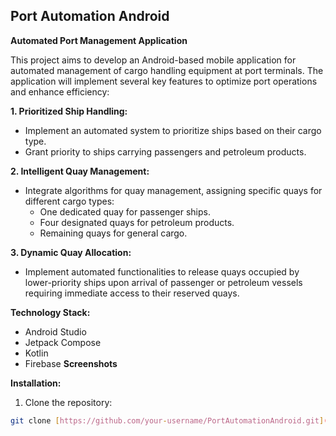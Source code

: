 ## Port Automation Android

**Automated Port Management Application**

This project aims to develop an Android-based mobile application for automated management of cargo handling equipment at port terminals. The application will implement several key features to optimize port operations and enhance efficiency:

**1. Prioritized Ship Handling:**

- Implement an automated system to prioritize ships based on their cargo type.
- Grant priority to ships carrying passengers and petroleum products.

**2. Intelligent Quay Management:**

- Integrate algorithms for quay management, assigning specific quays for different cargo types:
    - One dedicated quay for passenger ships.
    - Four designated quays for petroleum products.
    - Remaining quays for general cargo.

**3. Dynamic Quay Allocation:**

- Implement automated functionalities to release quays occupied by lower-priority ships upon arrival of passenger or petroleum vessels requiring immediate access to their reserved quays.

**Technology Stack:**

- Android Studio
- Jetpack Compose 
- Kotlin
- Firebase 
**Screenshots**


**Installation:**

1. Clone the repository:

```bash
git clone [https://github.com/your-username/PortAutomationAndroid.git](https://github.com/your-username/PortAutomationAndroid.git)
